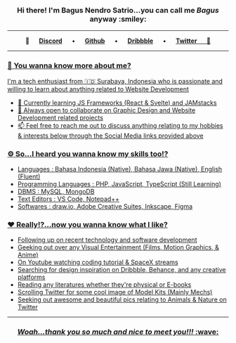 <br>

<h3 align="center">
	Hi there! I'm Bagus Nendro Satrio...you can call me <em>Bagus</em> anyway :smiley:
</h3>
	
<hr>

<p align="center">  	
	💠 &emsp; 
	<a href="https://discord.com/users/RYS" target="_blank" rel="noreferrer"><b>Discord</b></a>
	&emsp;
	•
	&emsp;
	<a href="https://www.github.com/bagusnendro" target="_blank" rel="noreferrer"><b>Github</b></a>
	&emsp;
	•
	&emsp;
	<a href="https://www.dribbble.com/nendrowww" target="_blank" rel="noreferrer"><b>Dribbble</b></a>
	&emsp;
	•
	&emsp;
	<a href="https://www.twitter.com/nendro_dev" target="_blank" rel="noreferrer"><b>Twitter</b></>
	 &emsp; 💠
</p>
	
<hr>

### :rocket: You wanna know more about me?
I'm a tech enthusiast from :indonesia: Surabaya, Indonesia who is passionate and willing to learn about anything related to Website Development

*   📖	Currently learning JS Frameworks (React & Svelte) and JAMstacks
*   🤝	Always open to collaborate on Graphic Design and Website Development related projects
*	📫	Feel free to reach me out to discuss anything relating to my hobbies & interests below through the Social Media links provided above

### :gear: So...I heard you wanna know my skills too!?

*	Languages : Bahasa Indonesia (Native), Bahasa Jawa (Native), English (Fluent)
*	Programming Languages : PHP, JavaScript, TypeScript (Still Learning)
*	DBMS : MySQL, MongoDB
*	Text Editors :	VS Code, Notepad++
*	Softwares : draw.io, Adobe Creative Suites, Inkscape, Figma

### :heart: Really!?...now you wanna know what I like?
*	Following up on recent technology and software development
*	Geeking out over any Visual Entertainment (Films, Motion Graphics, & Anime)
*	On Youtube watching coding tutorial & SpaceX streams
*	Searching for design inspiration on Dribbble, Behance, and any creative platforms
*	Reading any literatures whether they're physical or E-books
*	Scrolling Twitter for some cool image of Model Kits (Mainly Mechs)
*	Seeking out awesome and beautiful pics relating to Animals & Nature on Twitter

<hr>

<h3 align="center">
	<em>Woah...thank you so much and nice to meet you!!!</em> :wave:
</h3>
